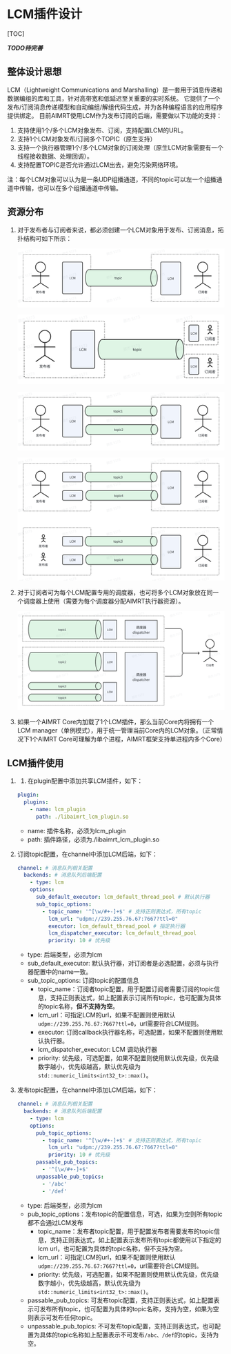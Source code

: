 # LCM插件设计

[TOC]

***TODO待完善***


## 整体设计思想

LCM（Lightweight Communications and Marshalling）是一套用于消息传递和数据编组的库和工具，针对高带宽和低延迟至关重要的实时系统。 它提供了一个发布/订阅消息传递模型和自动编组/解组代码生成，并为各种编程语言的应用程序提供绑定。
目前AIMRT使用LCM作为发布订阅的后端，需要做以下功能的支持：
1. 支持使用1个/多个LCM对象发布、订阅，支持配置LCM的URL。
2. 支持1个LCM对象发布/订阅多个TOPIC（原生支持）
3. 支持一个执行器管理1个/多个LCM对象的订阅处理（原生LCM对象需要有一个线程接收数据、处理回调）。
4. 支持配置TOPIC是否允许通过LCM出去，避免污染网络环境。

注：每个LCM对象可以认为是一条UDP组播通道，不同的topic可以左一个组播通道中传输，也可以在多个组播通道中传输。

## 资源分布

1. 对于发布者与订阅者来说，都必须创建一个LCM对象用于发布、订阅消息，拓扑结构可如下所示：

    ![LCM发布订阅者拓扑关系1](./picture/LCM发布订阅者拓扑关系1.png)

    ![LCM发布订阅者拓扑关系2](./picture/LCM发布订阅者拓扑关系2.png)

    ![LCM发布订阅者拓扑关系3](./picture/LCM发布订阅者拓扑关系3.png)

    ![LCM发布订阅者拓扑关系4](./picture/LCM发布订阅者拓扑关系4.png)

2. 对于订阅者可为每个LCM配置专用的调度器，也可将多个LCM对象放在同一个调度器上使用（需要为每个调度器分配AIMRT执行器资源）。

    ![LCM调度器](./picture/LCM调度器.png)

3. 如果一个AIMRT Core内加载了1个LCM插件，那么当前Core内将拥有一个LCM manager（单例模式），用于统一管理当前Core内的LCM对象。（正常情况下1个AIMRT Core可理解为单个进程，AIMRT框架支持单进程内多个Core）


## LCM插件使用


1. 1. 在plugin配置中添加共享LCM插件，如下：

    ```yaml
    plugin:
      plugins:
        - name: lcm_plugin
          path: ./libaimrt_lcm_plugin.so
    ```

    - name: 插件名称，必须为lcm_plugin
    - path: 插件路径，必须为./libaimrt_lcm_plugin.so

2. 订阅topic配置，在channel中添加LCM后端，如下：

    ```yaml
    channel: # 消息队列相关配置
      backends: # 消息队列后端配置
        - type: lcm
        options:
          sub_default_executor: lcm_default_thread_pool # 默认执行器
          sub_topic_options:
            - topic_name: '^[\w/#+-]+$' # 支持正则表达式，所有topic
              lcm_url: "udpm://239.255.76.67:7667?ttl=0"
              executor: lcm_default_thread_pool # 指定执行器
              lcm_dispatcher_executor: lcm_default_thread_pool
              priority: 10 # 优先级
    ```

    - type: 后端类型，必须为lcm
    - sub_default_executor: 默认执行器，对订阅者是必选配置，必须与执行器配置中的name一致。
    - sub_topic_options: 订阅topic的配置信息
      - topic_name：订阅者topic配置，用于配置订阅者需要订阅的topic信息，支持正则表达式，如上配置表示订阅所有topic，也可配置为具体的topic名称，**但不支持为空**。
      - lcm_url：可指定LCM的url，如果不配置则使用默认`udpm://239.255.76.67:7667?ttl=0`，url需要符合LCM规则。
      - executor: 订阅callback执行器名称，可选配置，如果不配置则使用默认执行器。
      - lcm_dispatcher_executor: LCM 调动执行器
      - priority: 优先级，可选配置，如果不配置则使用默认优先级，优先级数字越小，优先级越高，默认优先级为`std::numeric_limits<int32_t>::max()`。

3. 发布topic配置，在channel中添加LCM后端，如下：

    ```yaml
    channel: # 消息队列相关配置
      backends: # 消息队列后端配置
        - type: lcm
        options:
          pub_topic_options:
            - topic_name: '^[\w/#+-]+$' # 支持正则表达式，所有topic
              lcm_url: "udpm://239.255.76.67:7667?ttl=0"
              priority: 10 # 优先级
          passable_pub_topics:
            - '^[\w/#+-]+$'
          unpassable_pub_topics:
            - '/abc'
            - '/def'
    ```
      - type: 后端类型，必须为lcm
      - pub_topic_options：发布topic的配置信息，可选，如果为空则所有topic都不会通过LCM发布
        - topic_name：发布者topic配置，用于配置发布者需要发布的topic信息，支持正则表达式，如上配置表示发布所有topic都使用以下指定的lcm url，也可配置为具体的topic名称，但不支持为空。
        - lcm_url：可指定LCM的url，如果不配置则使用默认`udpm://239.255.76.67:7667?ttl=0`，url需要符合LCM规则。
        - priority: 优先级，可选配置，如果不配置则使用默认优先级，优先级数字越小，优先级越高，默认优先级为`std::numeric_limits<int32_t>::max()`。
      - passable_pub_topics: 可发布topic配置，支持正则表达式，如上配置表示可发布所有topic，也可配置为具体的topic名称，支持为空，如果为空则表示可发布任何topic。
      - unpassable_pub_topics: 不可发布topic配置，支持正则表达式，也可配置为具体的topic名称如上配置表示不可发布`/abc、/def`的topic，支持为空。


